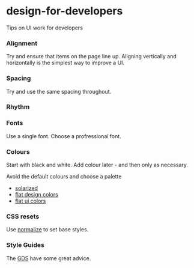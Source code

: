 design-for-developers
=====================

Tips on UI work for developers


### Alignment

Try and ensure that items on the page line up. 
Aligning vertically and horizontally is the simplest way to improve a UI.

###  Spacing

Try and use the same spacing throughout.

###  Rhythm


###  Fonts

Use a single font. Choose a profressional font.

###  Colours

Start with black and white. Add colour later - and then only as necessary.

Avoid the default colours and choose a palette 

* [solarized](http://ethanschoonover.com/solarized)
* [flat design colors](http://www.flatdesigncolors.com/)
* [flat ui colors](http://flatuicolors.com/)

###  CSS resets

Use [normalize](http://necolas.github.io/normalize.css/) to set base styles.

### Style Guides

The [GDS](https://www.gov.uk/service-manual) have some great advice.
